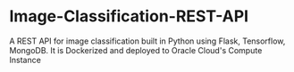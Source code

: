 # Image-Classification-REST-API
A REST API for image classification built in Python using Flask, Tensorflow, MongoDB. It is Dockerized and deployed to Oracle Cloud's Compute Instance
